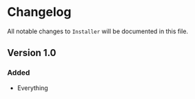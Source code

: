 # Changelog

All notable changes to `Installer` will be documented in this file.

## Version 1.0

### Added
- Everything
